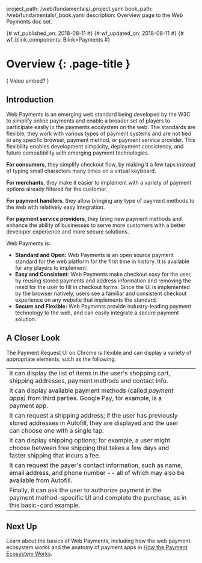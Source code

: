 project_path: /web/fundamentals/_project.yaml
book_path: /web/fundamentals/_book.yaml
description: Overview page to the Web Payments doc set.

{# wf_published_on: 2018-08-11 #}
{# wf_updated_on: 2018-08-11 #}
{# wf_blink_components: Blink>Payments #}

# Overview {: .page-title }

( Video embed? )

## Introduction

Web Payments is an emerging web standard being developed by the W3C to simplify online payments and enable a broader set of players to participate easily in the payments ecosystem on the web. The standards are flexible; they work with various types of payment systems and are not tied to any specific browser, payment method, or payment service provider. This flexibility enables development simplicity, deployment consistency, and future compatibility with emerging payment technologies.

**For consumers**, they simplify checkout flow, by making it a few taps instead of typing small characters many times on a virtual keyboard.

**For merchants**, they make it easier to implement with a variety of payment options already filtered for the customer.

**For payment handlers**, they allow bringing any type of payment methods to the web with relatively easy integration.

**For payment service providers**, they bring new payment methods and enhance the ability of businesses to serve more customers with a better developer experience and more secure solutions.

Web Payments is:

*   **Standard and Open:** Web Payments is an open source payment standard for the web platform for the first time in history. It is available for any players to implement.
*   **Easy and Consistent**: Web Payments make checkout easy for the user, by reusing stored payments and address information and removing the need for the user to fill in checkout forms. Since the UI is implemented by the browser natively, users see a familiar and consistent checkout experience on any website that implements the standard.
*   **Secure and Flexible:** Web Payments provide industry-leading payment technology to the web, and can easily integrate a secure payment solution.

## A Closer Look

The Payment Request UI on Chrome is flexible and can display a variety of appropriate elements, such as the following.

<table>
  <tr>
   <td>It can display the list of items in the user's shopping cart, shipping addresses, payment methods and contact info.
   </td>
   <td><img src="images/1-image1.png" width="" alt="" title="">
   </td>
  </tr>
  <tr>
   <td>It can display available payment methods (called <em>payment apps)</em> from third parties. Google Pay, for example, is a payment app.
   </td>
   <td><img src="images/1-image2.png" width="" alt="" title="">
   </td>
  </tr>
  <tr>
   <td>It can request a shipping address; if the user has previously stored addresses in Autofill, they are displayed and the user can choose one  with a single tap.
   </td>
   <td><img src="images/1-image3.png" width="" alt="" title="">
   </td>
  </tr>
  <tr>
   <td>It can display shipping options; for example, a user might choose between free shipping that takes a few days and faster shipping that incurs a fee.
   </td>
   <td><img src="images/1-image4.png" width="" alt="" title="">
   </td>
  </tr>
  <tr>
   <td>It can request the payer's contact information, such as name, email address, and phone number -- all of which may also be available from Autofill.
   </td>
   <td><img src="images/1-image5.png" width="" alt="" title="">
   </td>
  </tr>
  <tr>
   <td>Finally, it can ask the user to authorize payment in the payment method-specific UI and complete the purchase, as in this basic-card example.
   </td>
   <td><img src="images/1-image6.png" width="" alt="" title="">
   </td>
  </tr>
</table>

## Next Up

Learn about the basics of Web Payments, including how the web payment ecosystem works and the anatomy of payment apps in [How the Payment Ecosystem Works](https://drive.google.com/a/google.com/open?id=1PwPi_TD3G-kQyz31nW-1A4A5kvoCy7UCz6grk1TMaE8).

